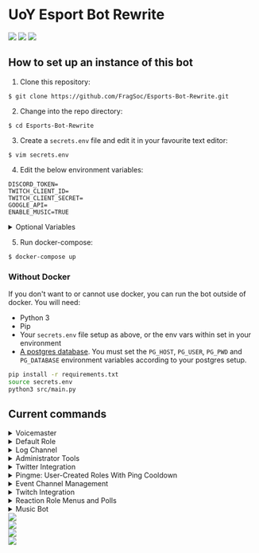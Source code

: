 # UoY Esport Bot Rewrite

<div align=left>
    <a href="https://travis-ci.com/FragSoc/esports-bot"><img src="https://img.shields.io/travis/com/fragsoc/esports-bot?style=flat-square" /></a>
    <a href="https://hub.docker.com/r/fragsoc/esports-bot"><img src="https://img.shields.io/docker/pulls/fragsoc/esports-bot?style=flat-square" /></a>
    <a href="https://github.com/FragSoc/esports-bot"><img src="https://img.shields.io/github/license/fragsoc/esports-bot?style=flat-square" /></a>
</div>

## How to set up an instance of this bot

1. Clone this repository:
```console
$ git clone https://github.com/FragSoc/Esports-Bot-Rewrite.git
```

2. Change into the repo directory:
```console
$ cd Esports-Bot-Rewrite
```

3. Create a `secrets.env` file and edit it in your favourite text editor:
```console
$ vim secrets.env
```

4. Edit the below environment variables:
```console
DISCORD_TOKEN=
TWITCH_CLIENT_ID=
TWITCH_CLIENT_SECRET=
GOOGLE_API=
ENABLE_MUSIC=TRUE
```

<details>
<summary>Optional Variables</summary>

- Provide your bot's command prefix as a string into `COMMAND_PREFIX` (default `!`)
-  Provide either a unicode emoji (string), or the ID of a custom emoji (int), into `UNKNOWN_COMMAND_EMOJI` to set the emoji which is reacted to messages calling unknown commands (default `⁉`)

</details>

5. Run docker-compose:
```console
$ docker-compose up
```

### Without Docker

If you don't want to or cannot use docker, you can run the bot outside of docker.
You will need:

- Python 3
- Pip
- Your `secrets.env` file setup as above, or the env vars within set in your environment
- [A postgres database](https://www.postgresql.org/docs/current/admin.html).
  You must set the `PG_HOST`, `PG_USER`, `PG_PWD` and `PG_DATABASE` environment variables according to your postgres setup.

```bash
pip install -r requirements.txt
source secrets.env
python3 src/main.py
```

## Current commands
<details>
<summary>Voicemaster</summary>

### Voicemaster

##### !setvmmaster {channel_id}
Make the given ID a Voicemaster master

##### !getvmmasters
Get all the Voicemaster masters in the server

##### !removevmmaster {channel_id}
Remove the given ID as a Voicemaster master

##### !removeallmasters
Remove all Voicemaster masters from the server

##### !killallslaves
Kill all the Voicemaster slave channels in the server

##### !lockvm
Locks the Voicemaster slave you're currently in to the number of current members

##### !unlockvm
Unlocks the Voicemaster slave you're currently in
</details>

<details>
<summary>Default Role</summary>

### Default role

##### !setdefaultrole {@role or role_id}
Set the default role to the @'ed role or given role ID

##### !getdefaultrole
Gets the current default role value

##### !removedefaultrole
Removes the current default role
</details>

<details>
<summary>Log Channel</summary>

### Log Channel

##### !setlogchannel {#channel or channel_id}
Set the log channel to the #'ed channel or given role ID

##### !getlogchannel
Gets the current log channel value

##### !removelogchannel
Removes the current log channel value
</details>

<details>
<summary>Administrator Tools</summary>

### Administrator Tools

##### !clear
Clear the specified number of messages from the current text channel

##### !members
List the current number of members in the server
</details>

<details>
<summary>Twitter Integration</summary>

### Twitter Integration

##### !addtwitter {twitter_handle} {#channel or channel_id}
Add a Twitter handle to notify in the specified channel when they tweet or quote retweet

##### !removetwitter {twitter_handle}
Remove the given Twitter handle from notifications

##### !changetwitterchannel {twitter_handle} {#channel or channel_id}
Change the notify channel for the given Twitter handle

##### !getalltwitters
List all the current Twitter handles configured in the server
</details>

<details>
<summary>Pingme: User-Created Roles With Ping Cooldown</summary>

### Pingme: User-Created Roles With Ping Cooldown
Users can start a vote to create a new role. If enough votes are reached, a new role is created. The role can be pinged by anyone, but is placed on cooldown afterwards.

To help administrators manage the number of roles, a usage report is sent to the server's logging channel on a monthly basis.

##### !pingme register {@role or role_id} {role_name}
Admin command: Register a new role for use with `!pingme`, with the given name. This does not have to be the same as the role's name.

##### !pingme unregister {@role or role_id}
Admin command: Unregister a role from use with `!pingme`, without deleting the role from the server.

##### !pingme delete {@role or role_id}
Admin command: Unregister a `!pingme` role from the role from the server.

##### !pingme reset-cooldown {@role or role_id}
Admin command: Reset the pinging cooldown for a `!pingme` role, making it pingable again instantly.

##### !pingme set-cooldown [seconds=...] [minutes=...] [hours=...] [days=...]
Admin command: Set the cooldown between `!pingme` role pings.

##### !pingme set-create-threshold {num_votes}
Admin command: Set minimum number of votes required to create a new role during `!pingme create`.

##### !pingme set-create-poll-length [seconds=...] [minutes=...] [hours=...] [days=...]
Admin command: Set the amount of time which `!pingme create` polls run for.

##### !pingme set-role-emoji {emoji}
Admin command: Set the emoji which appears before the names of `!pingme` roles. Must be a built in emoji, not custom.

##### !pingme remove-role-emoji
Admin command: Remove the emoji which appears before the names of `!pingme` roles.

##### !pingme create {role_name}
User command: Start a poll for the creation of a new `!pingme` role.

##### !pingme for {role_name}
User command: Get yourself a `!pingme` role, to be notified about events and games.

##### !pingme list
User command: List all available `!pingme` roles.

##### !pingme clear
User command: Unsubscribe from all `!pingme` roles, if you have any.
</details>


<details>
<summary>Event Channel Management</summary>

### Event Category Management
Each server can have any number of named event categories, each with a registered signin role menu granting an event specific role. All commands in this cog are administrator commands.

##### !open-event {event_name}
Set the event's signin channel as visible to the server's shared role.

##### !close-event {event_name}
Set the event's signin channel as invisible, remove the event's role from all users, and reset the event's signin menu.

##### !register-event-category {menu_id} {@role or role_id} {event_name}
Register an existing category and role as an event category, allowing you to use `!open-event` and `!close-event` with it.

##### !create-event-category {event_name}
Create a new event category with a signin menu, general text and voice channels, and an event role. This category will automatically be registered for use with `open-event` and `!close-event`

##### !unregister-event-category {event_name}
Unregister an event category and role, without deleting them from the server.

##### !delete-event-category {event_name}
Delete an event category from the server, including the category, channels and role. You will be asked for confirmation first.

##### !set-event-signin-menu {menu_id} {event_name}
Change the reaction menu to clear during `!close-event`. This will also tell the bot which channel to set visibility for during `!open-event`.

##### !set-shared-role {@role or role_id}
Change the role to deny signin channel visiblity to during `!close-event`. All users should have ths role.

##### !set-event-role {@role or role_id} {event_name}
Change the role to remove from users during `!close-event`.
</details>

<details>
<summary>Twitch Integration</summary>

### Twitch Integration

##### !addtwitch {twitch_handle} {#channel or channel_id}
Add a Twitch handle to notify in the specified channel when they go live

##### !addcustomtwitch {twitch_handle} {#channel or channel_id} "{custom_message}"
Add a Twitch handle to notify in the specified channel when they go live using the placeholders - handle, game, title and link

##### !edittwitch {twitch_handle} {#channel or channel_id}
Edit a configured Twitch handle to use a different channel

##### !editcustomtwitch {twitch_handle} "{custom_message}"
Edit a configured Twitch handle to display a custom message using the placeholders - handle, game, title and link

##### !removetwitch {twitch_handle}
Remove the specified twitch handle from alerting

##### !removealltwitch
Remove all the Twitch alerts in the guild

##### !getalltwitch
List all the current Twitch handles configured in the server

</details>

<details>
<summary>Reaction Role Menus and Polls</summary>

### Reaction Menus
Esportsbot now includes a slightly stripped down version of the reaction menus implementation provided by [BASED](https://github.com/Trimatix/BASED).

Making new types of reaction menus is easy - simply extend `reactionMenus.reactionMenu.ReactionMenu`.

To register a menu instance for interaction, use `client.reactionMenus.add(yourMenuInstance)`. For an example of this, see `cogs.MenusCog.admin_cmd_make_role_menu`.

All saveable reaction menus are automatically added and removed from Esportsbot's PostgreSQL database, and will be loaded in again on bot startup. To register your `ReactionMenu` subclass as saveable, use the `reactionMenu.saveableMenu` class decorator. Saveable menus **MUST** provide complete `toDict` and `fromDict` implementations. For examples of this, see `reactionMenus.reactionRoleMenu`.

`ReactionMenu`s store each option in the menu as an instance of a `reactionMenu.ReactionMenuOption` subclass - each `ReactionMenuOption` has its own individual behaviour for when reactions are added and removed. This already provides a huge amount of flexibility, but you can achieve even more with a custom `ReactionMenuOption` subclass. To make your `ReactionMenuOption` saveable, provide complete `toDict` and `fromDict` implementations. For an example of this, see `reactionMenus.reactionRoleMenu.ReactionRoleMenuOption`.

### Reaction Role Menus
Allows admins to create and maintain menus which grant and remove roles from users upon interaction. Currently, anyone can interact with any role menu. However, reaction role menus are already set up to be limited to a certain role or user. To make use of this functionality, the `!make-role-menu` command must be extended to also pass a `targetRole` or `targetMember` to the menu constructor.

### Reaction Polls
Allows any user to run a time-limited poll, where voters can select one (or many) of several string options, by adding reactions to the menu. After the menu runs out of time, a bar chart of the results is edited into the menu message. Each guild may only run a limited number of polls at once.

##### !make-role-menu
```
!make-role-menu {title}
{option1 emoji} {@option1 role}
...    ...
```
Admin command: Create a reaction role menu.

Each option must be on its own new line, as an emoji, followed by a space, followed by a mention of the role to grant.

The `title` is displayed at the top of the menu and is optional, to exclude your title simply give a new line.

##### !add-role-menu-option {menu-id} {emoji} {@role mention}
Admin command: Add a role to a role menu.

To get the ID of a reaction menu, enable discord's developer mode, right click on the menu, and click Copy ID.

Your emoji must not be in the menu already, adding the same role more than once is allowed.

Give your role to grant/remove as a mention.

##### !del-role-menu-option {menu-id} {emoji}
Admin command: Remove a role from a role menu.

To get the ID of a reaction menu, enable discord's developer mode, right click on the menu, and click Copy ID.

Your emoji must be an option in the menu.

##### !poll
```
!poll] {title}
{option1 emoji} {@option1 role}
...    ...
[multipleChoice=...]
[seconds=...]
[minutes=...]
[hours=...]
[days=...
```
User command: Run a reaction-based poll.

Each option must be on its own new line, as an emoji, followed by a space, followed by the name, or short description, of the option.

The `title` is displayed at the top of the menu and is optional, to exclude your title simply give a new line.

The time to run the poll for can be specified by keywords. The number of votes allowed to each user can also be specified, with multiplechoice=yes meaning that users can submit as many votes as they like, and multiplechoice=no meaning that only one of each user's votes will be counted. This setting will be indicated to voters in the menu.

The default args are: `seconds=0` `minutes=5` `hours=0` `days=0` `multipleChoice=yes`

##### !del-menu {id}
Admin command: Remove the specified reaction menu. You can also just delete the message, if you have permissions. This is not restricted to role menus or polls.

To get the ID of a reaction menu, enable discord's developer mode, right click on the menu, and click Copy ID.
</details>

<details>
<summary>Music Bot</summary>

### Music Bot

The Esports bot now has a basic music bot that functions very similarly to the popular 'Hydra Bot'.

Commands that control the music must be performed in the defined music channel. They also require you to be in the same
voice channel as the bot, so that only the people listening can change the flow of music.

To add new songs to the queue, just put the name, youtube link, or a youtube playlist into the music channel once set.
Also requires you to be in the voice channel with the bot, or if the bot is inactive, in any voice channel.

#### !setmusicchannel <optional: {args}> {channel-id}

* Set the channel to be used for requesting music. Once set the channel will be cleared of any past messages, and the
preview messages will be sent. Any messages sent to this channel get deleted after being processed.
* If the channel being set has past messages, use the `-c` arg to indicate that the channel can be cleared and then set.
* *__Does not need to be sent in the music channel__*


#### !getmusicchannel
* Returns the current channel set as the music channel as a mentioned channel with a `#`.
* *__Does not need to be sent in the music channel__*

#### !resetmusicchannel
* This clears the current music channel and resets the preview and queue messages.
* *__Does not need to be sent in the music channel__*

#### !removesong {index}
* Removes a song from the queue at the given index.

#### !resumesong
* Resumes the current song. Only works if paused.

#### !pausesong
* Pauses the current song. Only works if there is something playing.

#### !kickbot
* Kicks the bot from the current call. Will also clear the queue

#### !skipsong
* Skips the current song. If the current song is the only song in the playlist, the bot will leave.

#### !listqueue
* Shows the current queue. Has the same output as the current queue in the music channel
* *__Can't be sent in the music channel__*

#### !clearqueue
* Clears the current queue

#### !shufflequeue
* If the queue has 3 or more items, including the current song, it will shuffle all but the current songs.
<summary>User Created Roles w/ Cooldown-Limited Pings</summary>

### User Created Pingable Roles

Roles which may be voted into existance by anyone.

On creation request, a poll will be triggered. If the poll receives a certain number of votes, the role will be created.

While the role takes its requested colour (default green), it is pingable by anyone. If the role is pinged, its colour will be changed the grey, and the role is no longer pingable by anyone. Once a cooldown period has passed (default 5 hours), the colour and pingable status will be reverted.

Every month, a report of the use of all pingable roles will be sent to the servers logging channel, if one is set.

##### !pingme list
User command: list out all available `!pingme` roles

##### !pingme register {@role mention} {name}
Admin command: register an existing role for use with `!pingme`.

##### !pingme unregister {@role mention}
Admin command: unregister a role for use with `!pingme`, without deleting the role from the server.

##### !pingme delete {@role mention}
Admin command: unregister a role for use with `!pingme`, and deleting the role from the server.

Alternatively, if you have permission, you can simply delete the role from the server within discord, and the role will automatically be unregistered from `!pingme`.

##### !pingme reset-cooldown {@role mention}
Admin command: reset the cooldown for mentioning the given `!pingme` role. The role will immediately become pingable again by anyone.

##### !pingme set-cooldown seconds={seconds} minutes={minutes} hours={hours} days={days}
Admin command: set the cooldown between a `!pingme` role being pinged, and it becoming pingable again. All args should be given as keyword args as shown. All args are optional.
This does not update the cooldown for roles that are already on cooldown.

##### !pingme set-create-threshold {num votes}
Admin comman: set the minimum number of votes required for users to create a role with `!pingme create`. This does not affect already running polls.

##### !pingme set-create-poll-length seconds={seconds} minutes={minutes} hours={hours} days={days}
Admin command: set the amount of time `!pingme create` polls run for. All args should be given as keyword args as shown. All args are optional.
This does not affect already running polls.

##### !pingme set-role-emoji {emoji}
Admin command: set a single unicode emoji to be prefixed onto all `!pingme` role names. This will update the names of all existing `!pingme` roles.

##### !pingme remove-role-emoji
Admin command: remove the emoji prefix for all `!pingme` role names. This will update the names of all existing `!pingme` roles.

##### !pingme create {name}
User command: request the creation of a `!pingme` role with the given name. A `!pingme` role with the given name must not already exist.
On command use, a poll will be created. If a minimum number of votes is reached, a role with the given name is created, and registered for `!pingme` cooldown etc.

##### !pingme for {name}
User command: add or removing the `!pingme` role with the given name to/from the user.

##### !pingme clear
User command: remove all `!pingme` roles from the user.

</details>

<div align=left>
    <img src="https://img.shields.io/badge/min%20python%20version-3.8.0-green?style=flat-square" />
    <br/>
    <img src="https://img.shields.io/badge/min%20postgres%20version-11-lightgrey?style=flat-square" />
    <br/>
    <img src="https://img.shields.io/badge/min%20docker%20version-20.0.0-blue?style=flat-square" />
    <br/>
    <img src="https://img.shields.io/badge/min%20docker--compose%20version-1.25.0-blue?style=flat-square" />
</div>

